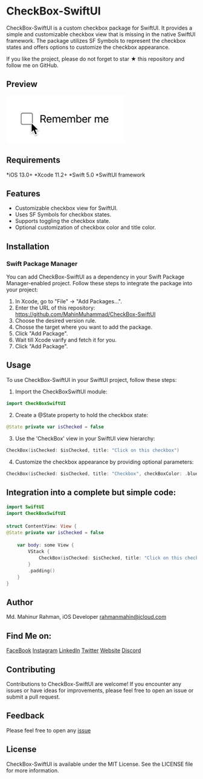 # CheckBox-SwiftUI

CheckBox-SwiftUI is a custom checkbox package for SwiftUI. It provides a simple and customizable checkbox view 
that is missing in the native SwiftUI framework. The package utilizes SF Symbols to represent the checkbox states and 
offers options to customize the checkbox appearance.

If you like the project, please do not forget to star ★ this repository and follow me on GitHub.

## Preview

![preview of checkbox](/Graphics/CheckBoxDemo.gif) 

## Requirements

*iOS 13.0+
*Xcode 11.2+
*Swift 5.0
*SwiftUI framework

## Features

* Customizable checkbox view for SwiftUI.
* Uses SF Symbols for checkbox states.
* Supports toggling the checkbox state.
* Optional customization of checkbox color and title color.

## Installation

### **Swift Package Manager**

You can add CheckBox-SwiftUI as a dependency in your Swift Package Manager-enabled project. 
Follow these steps to integrate the package into your project:

1. In Xcode, go to "File" -> "Add Packages...".
2. Enter the URL of this repository: https://github.com/MahinMuhammad/CheckBox-SwiftUI
3. Choose the desired version rule.
4. Chosse the target where you want to add the package.
5. Click "Add Package".
6. Wait till Xcode varify and fetch it for you.
7. Click "Add Package".

## Usage

To use CheckBox-SwiftUI in your SwiftUI project, follow these steps:

1. Import the CheckBoxSwiftUI module:
```swift
import CheckBoxSwiftUI
```

2. Create a @State property to hold the checkbox state:
```swift
@State private var isChecked = false
```

3. Use the 'CheckBox' view in your SwiftUI view hierarchy:
```swift
CheckBox(isChecked: $isChecked, title: "Click on this checkbox")
```

4. Customize the checkbox appearance by providing optional parameters:
```swift
CheckBox(isChecked: $isChecked, title: "Checkbox", checkBoxColor: .blue, titleColor: .black)
```
## Integration into a complete but simple code:

```swift
import SwiftUI
import CheckBoxSwiftUI

struct ContentView: View {
@State private var isChecked = false

    var body: some View {
        VStack {
            CheckBox(isChecked: $isChecked, title: "Click on this checkbox")
        }
        .padding()
    }
}

```

## Author

Md. Mahinur Rahman, iOS Developer
rahmanmahin@icloud.com

## Find Me on:

[FaceBook](https://web.facebook.com/mahin5muhammad)
[Instagram](https://www.instagram.com/mahin5muhammad/)
[LinkedIn](https://www.linkedin.com/in/rahmanmahin/)
[Twitter](https://twitter.com/ImMahin)
[Website](https://mahinmuhammad.github.io/view/home.html)
[Discord](http://discordapp.com/users/Ghost_Friday#2625)


## Contributing

Contributions to CheckBox-SwiftUI are welcome! If you encounter any issues or have ideas for improvements, 
please feel free to open an issue or submit a pull request.

## Feedback

Please feel free to open any [issue](https://github.com/MahinMuhammad/CheckBoxSwiftUI/issues)

## License

CheckBox-SwiftUI is available under the MIT License. See the LICENSE file for more information.
